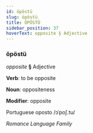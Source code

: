 ```yaml
---
id: öpöstü
slug: öpöstü
title: ÖPÖSTÜ
sidebar_position: 37
hoverText: opposite § Adjective
---
```


### öpöstü

*opposite* **§** Adjective

**Verb**: to be opposite

**Noun**: oppositeness

**Modifier**: opposite

Portuguese oposto /ɔˈpoʃ.tu/

*Romance Language Family*